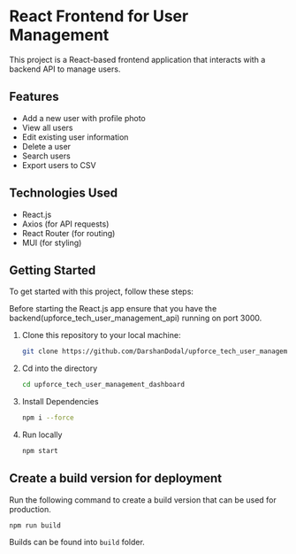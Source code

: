 # React Frontend for User Management

This project is a React-based frontend application that interacts with a backend API to manage users.

## Features

- Add a new user with profile photo
- View all users
- Edit existing user information
- Delete a user
- Search users
- Export users to CSV

## Technologies Used

- React.js
- Axios (for API requests)
- React Router (for routing)
- MUI (for styling)

## Getting Started

To get started with this project, follow these steps:

Before starting the React.js app ensure that you have the backend(upforce_tech_user_management_api) running on port 3000.

1. Clone this repository to your local machine:

   ```bash
   git clone https://github.com/DarshanDodal/upforce_tech_user_management_dashboard.git
   ```

2. Cd into the directory

   ```bash
   cd upforce_tech_user_management_dashboard
   ```

3. Install Dependencies

   ```bash
   npm i --force
   ```

4. Run locally

   ```bash
   npm start
   ```

## Create a build version for deployment

Run the following command to create a build version that can be used for production.

    npm run build

Builds can be found into `build` folder.

